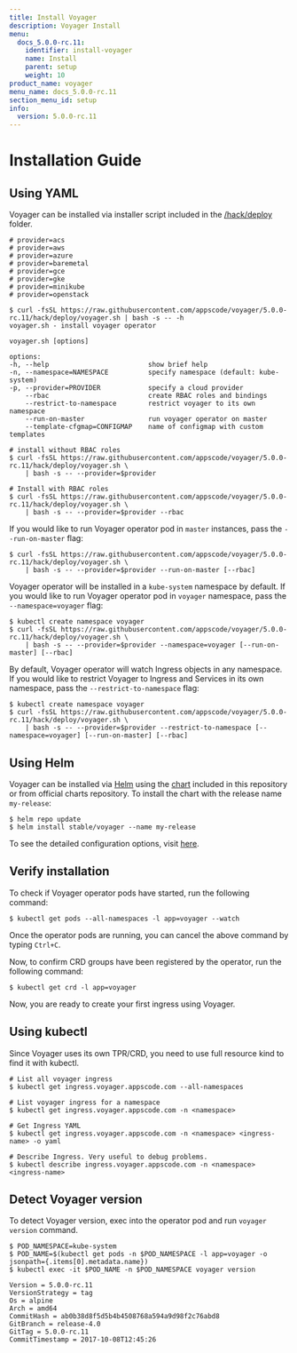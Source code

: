 ```yaml
---
title: Install Voyager
description: Voyager Install
menu:
  docs_5.0.0-rc.11:
    identifier: install-voyager
    name: Install
    parent: setup
    weight: 10
product_name: voyager
menu_name: docs_5.0.0-rc.11
section_menu_id: setup
info:
  version: 5.0.0-rc.11
---
```


# Installation Guide

## Using YAML
Voyager can be installed via installer script included in the [/hack/deploy](https://github.com/appscode/voyager/tree/5.0.0-rc.11/hack/deploy) folder.

```console
# provider=acs
# provider=aws
# provider=azure
# provider=baremetal
# provider=gce
# provider=gke
# provider=minikube
# provider=openstack

$ curl -fsSL https://raw.githubusercontent.com/appscode/voyager/5.0.0-rc.11/hack/deploy/voyager.sh | bash -s -- -h
voyager.sh - install voyager operator

voyager.sh [options]

options:
-h, --help                         show brief help
-n, --namespace=NAMESPACE          specify namespace (default: kube-system)
-p, --provider=PROVIDER            specify a cloud provider
    --rbac                         create RBAC roles and bindings
    --restrict-to-namespace        restrict voyager to its own namespace
    --run-on-master                run voyager operator on master
    --template-cfgmap=CONFIGMAP    name of configmap with custom templates

# install without RBAC roles
$ curl -fsSL https://raw.githubusercontent.com/appscode/voyager/5.0.0-rc.11/hack/deploy/voyager.sh \
    | bash -s -- --provider=$provider

# Install with RBAC roles
$ curl -fsSL https://raw.githubusercontent.com/appscode/voyager/5.0.0-rc.11/hack/deploy/voyager.sh \
    | bash -s -- --provider=$provider --rbac
```

If you would like to run Voyager operator pod in `master` instances, pass the `--run-on-master` flag:

```console
$ curl -fsSL https://raw.githubusercontent.com/appscode/voyager/5.0.0-rc.11/hack/deploy/voyager.sh \
    | bash -s -- --provider=$provider --run-on-master [--rbac]
```

Voyager operator will be installed in a `kube-system` namespace by default. If you would like to run Voyager operator pod in `voyager` namespace, pass the `--namespace=voyager` flag:

```console
$ kubectl create namespace voyager
$ curl -fsSL https://raw.githubusercontent.com/appscode/voyager/5.0.0-rc.11/hack/deploy/voyager.sh \
    | bash -s -- --provider=$provider --namespace=voyager [--run-on-master] [--rbac]
```

By default, Voyager operator will watch Ingress objects in any namespace. If you would like to restrict Voyager to Ingress and Services in its own namespace, pass the `--restrict-to-namespace` flag:

```console
$ kubectl create namespace voyager
$ curl -fsSL https://raw.githubusercontent.com/appscode/voyager/5.0.0-rc.11/hack/deploy/voyager.sh \
    | bash -s -- --provider=$provider --restrict-to-namespace [--namespace=voyager] [--run-on-master] [--rbac]
```


## Using Helm
Voyager can be installed via [Helm](https://helm.sh/) using the [chart](https://github.com/appscode/voyager/tree/5.0.0-rc.11/chart/stable/voyager) included in this repository or from official charts repository. To install the chart with the release name `my-release`:
```console
$ helm repo update
$ helm install stable/voyager --name my-release
```
To see the detailed configuration options, visit [here](https://github.com/appscode/voyager/tree/5.0.0-rc.11/chart/stable/voyager).


## Verify installation
To check if Voyager operator pods have started, run the following command:
```console
$ kubectl get pods --all-namespaces -l app=voyager --watch
```

Once the operator pods are running, you can cancel the above command by typing `Ctrl+C`.

Now, to confirm CRD groups have been registered by the operator, run the following command:
```console
$ kubectl get crd -l app=voyager
```

Now, you are ready to create your first ingress using Voyager.

## Using kubectl
Since Voyager uses its own TPR/CRD, you need to use full resource kind to find it with kubectl.
```console
# List all voyager ingress
$ kubectl get ingress.voyager.appscode.com --all-namespaces

# List voyager ingress for a namespace
$ kubectl get ingress.voyager.appscode.com -n <namespace>

# Get Ingress YAML
$ kubectl get ingress.voyager.appscode.com -n <namespace> <ingress-name> -o yaml

# Describe Ingress. Very useful to debug problems.
$ kubectl describe ingress.voyager.appscode.com -n <namespace> <ingress-name>
```

## Detect Voyager version
To detect Voyager version, exec into the operator pod and run `voyager version` command.
```console
$ POD_NAMESPACE=kube-system
$ POD_NAME=$(kubectl get pods -n $POD_NAMESPACE -l app=voyager -o jsonpath={.items[0].metadata.name})
$ kubectl exec -it $POD_NAME -n $POD_NAMESPACE voyager version

Version = 5.0.0-rc.11
VersionStrategy = tag
Os = alpine
Arch = amd64
CommitHash = ab0b38d8f5d5b4b4508768a594a9d98f2c76abd8
GitBranch = release-4.0
GitTag = 5.0.0-rc.11
CommitTimestamp = 2017-10-08T12:45:26
```
